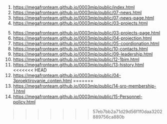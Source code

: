 1. <https://megafronteam.github.io/0003mip/public/index.html>
1. <https://megafronteam.github.io/0003mip/public/07-news.html>
2. <https://megafronteam.github.io/0003mip/public/07-news-page.html>
3. <https://megafronteam.github.io/0003mip/public/03-projects.html>
<!-- 4. <https://megafronteam.github.io/0003mip/public/03-projects-1.html> -->
5. <https://megafronteam.github.io/0003mip/public/03-projects-page.html>
6. <https://megafronteam.github.io/0003mip/public/04-projection.html>
7. <https://megafronteam.github.io/0003mip/public/05-coordionation.html>
8. <https://megafronteam.github.io/0003mip/public/10-contacts.html>
9. <https://megafronteam.github.io/0003mip/public/09-leadership.html>
10. <https://megafronteam.github.io/0003mip/public/12-1bim.html>
11. <https://megafronteam.github.io/0003mip/public/13-history.html>
<<<<<<< HEAD
12. <https://megafronteam.github.io/0003mip/public/04-3proektirovanie_conten.html>
=======
11. <https://megafronteam.github.io/0003mip/public/14-sro-membership-1.html>
11. <https://megafronteam.github.io/0003mip/public/15-Personnel-policy.html>
>>>>>>> 57eb7bb2a71d29d56f1f0daa3202889756ca880b
